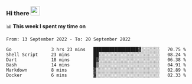 ### Hi there <a href="https://www.gautamkrishnar.com/"><img src="https://media.giphy.com/media/hvRJCLFzcasrR4ia7z/giphy.gif" width="25px"></a>

📊 **This week I spent my time on**

<!--START_SECTION:waka-->

```text
From: 13 September 2022 - To: 20 September 2022

Go               3 hrs 23 mins   █████████████████▓░░░░░░░   70.75 %
Shell Script     23 mins         ██░░░░░░░░░░░░░░░░░░░░░░░   08.24 %
Dart             18 mins         █▓░░░░░░░░░░░░░░░░░░░░░░░   06.38 %
Bash             14 mins         █▒░░░░░░░░░░░░░░░░░░░░░░░   04.91 %
Markdown         8 mins          ▓░░░░░░░░░░░░░░░░░░░░░░░░   02.89 %
Docker           6 mins          ▓░░░░░░░░░░░░░░░░░░░░░░░░   02.33 %
```

<!--END_SECTION:waka-->
